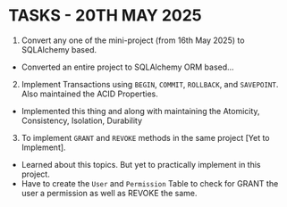 # TASKS - 20TH MAY 2025

1. Convert any one of the mini-project (from 16th May 2025) to SQLAlchemy based.

- Converted an entire project to SQLAlchemy ORM based...

2. Implement Transactions using `BEGIN`, `COMMIT`, `ROLLBACK`, and `SAVEPOINT`. Also maintained the ACID Properties.

- Implemented this thing and along with maintaining the Atomicity, Consistency, Isolation, Durability

3. To implement `GRANT` and `REVOKE` methods in the same project [Yet to Implement].

- Learned about this topics. But yet to practically implement in this project.
- Have to create the `User` and `Permission` Table to check for GRANT the user a permission as well as REVOKE the same.
